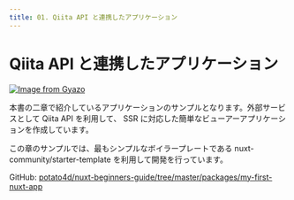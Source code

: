 ```yaml
---
title: 01. Qiita API と連携したアプリケーション
---
```


# Qiita API と連携したアプリケーション

[![Image from Gyazo](https://i.gyazo.com/0fcffaf9c190f0e3fedc9d4ab30be234.gif)](https://gyazo.com/0fcffaf9c190f0e3fedc9d4ab30be234)

本書の二章で紹介しているアプリケーションのサンプルとなります。外部サービスとして Qiita API を利用して、 SSR に対応した簡単なビューアーアプリケーションを作成しています。

この章のサンプルでは、最もシンプルなボイラープレートである nuxt-community/starter-template を利用して開発を行っています。

GitHub: [potato4d/nuxt-beginners-guide/tree/master/packages/my-first-nuxt-app](https://github.com/potato4d/nuxt-beginners-guide/tree/master/packages/my-first-nuxt-app)
